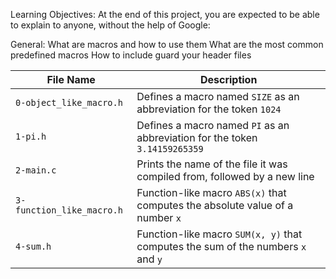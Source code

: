 Learning Objectives:
At the end of this project, you are expected to be able to explain to anyone, without the help of Google:

General:
What are macros and how to use them
What are the most common predefined macros
How to include guard your header files

|File Name|Description|
|---|---|
|`0-object_like_macro.h`|Defines a macro named `SIZE` as an abbreviation for the token `1024`|
|`1-pi.h`|Defines a macro named `PI` as an abbreviation for the token `3.14159265359`|
|`2-main.c`|Prints the name of the file it was compiled from, followed by a new line|
|`3-function_like_macro.h`|Function-like macro `ABS(x)` that computes the absolute value of a number `x`|
|`4-sum.h`|Function-like macro `SUM(x, y)` that computes the sum of the numbers `x` and `y`|
